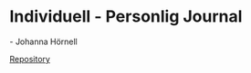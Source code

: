 # Individuell - Personlig Journal

\- Johanna Hörnell 

[Repository](https://github.com/johannahornell/journal)
